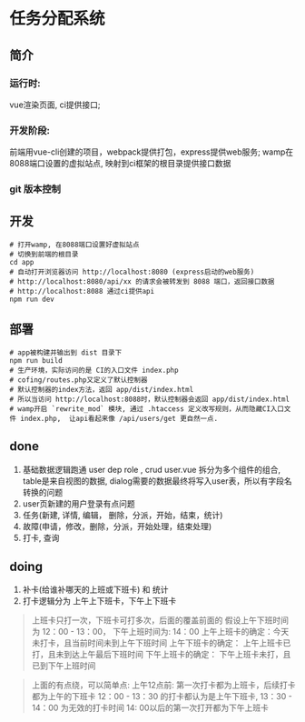 任务分配系统
=============

简介
-----
### 运行时: 
vue渲染页面, ci提供接口; 

### 开发阶段: 
前端用vue-cli创建的项目，webpack提供打包，express提供web服务;
wamp在8088端口设置的虚拟站点, 映射到ci框架的根目录提供接口数据

### git 版本控制

开发
------

    # 打开wamp, 在8088端口设置好虚拟站点
    # 切换到前端的根目录
    cd app
    # 自动打开浏览器访问 http://localhost:8080 (express启动的web服务)
    # http://localhost:8080/api/xx 的请求会被转发到 8088 端口，返回接口数据
    # http://localhost:8088 通过ci提供api
    npm run dev 
部署
--------
    # app被构建并输出到 dist 目录下
    npm run build
    # 生产环境，实际访问的是 CI的入口文件 index.php
    # cofing/routes.php又定义了默认控制器
    # 默认控制器的index方法，返回 app/dist/index.html
    # 所以当访问 http://localhost:8088时，默认控制器会返回 app/dist/index.html
    # wamp开启 `rewrite_mod` 模块, 通过 .htaccess 定义改写规则，从而隐藏CI入口文件 index.php,  让api看起来像 /api/users/get 更自然一点.
done
--------
1. 基础数据逻辑跑通   user dep role , crud
user.vue 拆分为多个组件的组合,  table是来自视图的数据, dialog需要的数据最终将写入user表，所以有字段名转换的问题
2. user页新建的用户登录有点问题
3. 任务(新建, 详情, 编辑， 删除，分派，开始，结束，统计)
4. 故障(申请，修改，删除，分派，开始处理，结束处理)
5. 打卡, 查询

doing
----------
1. 补卡(给谁补哪天的上班或下班卡) 和 统计 
2. 打卡逻辑分为 上午上下班卡，下午上下班卡


> 上班卡只打一次，下班卡可打多次，后面的覆盖前面的
假设上午下班时间为 12：00 - 13：00， 下午上班时间为: 14：00
上午上班卡的确定：今天未打卡，且当前时间未到上午下班时间
上午下班卡的确定： 上午上班卡已打，且未到达上午最后下班时间
下午上班卡的确定： 下午上班卡未打，且已到下午上班时间

> 上面的有点绕，可以简单点:
> 上午12点前: 第一次打卡都为上班卡，后续打卡都为上午的下班卡
> 12：00 - 13：30 的打卡都认为是上午下班卡,
> 13：30 - 14：00 为无效的打卡时间
> 14: 00以后的第一次打开都为下午上班卡 